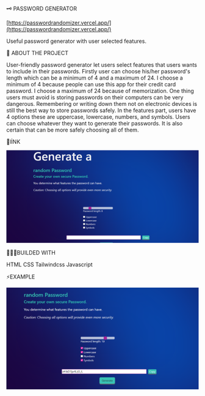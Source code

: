 
 🗝 PASSWORD GENERATOR

 [https://passwordrandomizer.vercel.app/](https://passwordrandomizer.vercel.app/)

   Useful password generator with user selected features.




 📜 ABOUT THE PROJECT

   User-friendly password generator let users select features that users wants to include in their passwords. 
Firstly user can choose his/her password's length which can be a minimum of 4 and a maximum of 24. I choose a minimum of 4 because people can use this app for their credit card password. I choose a maximum of 24 because of memorization. One thing users must avoid is storing passwords on their computers can be very dangerous. Remembering or writing down them not on electronic devices is still the best way to store passwords safely. In the features part, users have 4 options these are uppercase, lowercase, numbers, and symbols. Users can choose whatever they want to generate their passwords. It is also certain that can be more safely choosing all of them.

 🔗lİNK

![Alt text](assets/Sample-one.PNG)

👨🏻‍💻BUILDED WITH

HTML
CSS
Tailwindcss
Javascript


⚡️EXAMPLE

![Alt text](assets/Sample-two.PNG)

